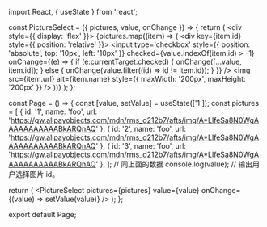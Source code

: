 import React, { useState } from 'react';

const PictureSelect = ({ pictures, value, onChange }) => {
  return (
    <div style={{ display: 'flex' }}>
      {pictures.map((item) => (
        <div key={item.id} style={{ position: 'relative' }}>
          <input
            type='checkbox'
            style={{ position: 'absolute', top: '10px', left: '10px' }}
            checked={value.indexOf(item.id) > -1}
            onChange={(e) => {
              if (e.currentTarget.checked) {
                onChange([...value, item.id]);
              } else {
                onChange(value.filter((id) => id != item.id));
              }
            }}
          />
          <img
            src={item.url}
            alt={item.name}
            style={{ maxWidth: '200px', maxHeight: '200px' }}
          />
        </div>
      ))}
    </div>
  );
};

const Page = () => {
  const [value, setValue] = useState(['1']);
  const pictures = [
    {
      id: '1',
      name: 'foo',
      url: 'https://gw.alipayobjects.com/mdn/rms_d212b7/afts/img/A*LlfeSa8N0WgAAAAAAAAAAABkARQnAQ'
    },
    {
      id: '2',
      name: 'foo',
      url: 'https://gw.alipayobjects.com/mdn/rms_d212b7/afts/img/A*LlfeSa8N0WgAAAAAAAAAAABkARQnAQ'
    },
    {
      id: '3',
      name: 'foo',
      url: 'https://gw.alipayobjects.com/mdn/rms_d212b7/afts/img/A*LlfeSa8N0WgAAAAAAAAAAABkARQnAQ'
    },
  ];
 // 同上面的数据
  console.log(value); // 输出用户选择图片 id。

  return (
    <PictureSelect
      pictures={pictures}
      value={value}
      onChange={(value) => setValue(value)}
    />
  );
};

export default Page;

